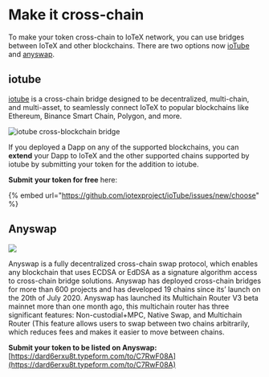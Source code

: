 # Make it cross-chain

To make your token cross-chain to IoTeX network, you can use bridges between IoTeX and other blockchains. There are two options now [ioTube](https://iotube.org/) and [anyswap](https://anyswap.exchange/#/router).&#x20;

## iotube

[iotube](https://iotube.org) is a cross-chain bridge designed to be decentralized, multi-chain, and multi-asset, to seamlessly connect IoTeX to popular blockchains like Ethereum, Binance Smart Chain, Polygon, and more.&#x20;

![iotube cross-blockchain bridge](<../../.gitbook/assets/image (62).png>)

If you deployed a Dapp on any of the supported blockchains, you can **extend** your Dapp to IoTeX and the other supported chains supported by iotube by submitting your token for the addition to iotube.

**Submit** **your token for free** here:

{% embed url="https://github.com/iotexproject/ioTube/issues/new/choose" %}

## Anyswap

![](../../.gitbook/assets/screen-shot-2021-09-27-at-12.05.43-pm.png)

Anyswap is a fully decentralized cross-chain swap protocol, which enables any blockchain that uses ECDSA or EdDSA as a signature algorithm access to cross-chain bridge solutions. Anyswap has deployed cross-chain bridges for more than 600 projects and has developed 19 chains since its’ launch on the 20th of July 2020. Anyswap has launched its Multichain Router V3 beta mainnet more than one month ago, this multichain router has three significant features: Non-custodial+MPC, Native Swap, and Multichain Router (This feature allows users to swap between two chains arbitrarily, which reduces fees and makes it easier to move between chains.&#x20;

**Submit your token to be listed on Anyswap:**  [https://dard6erxu8t.typeform.com/to/C7RwF08A](https://dard6erxu8t.typeform.com/to/C7RwF08A) &#x20;

